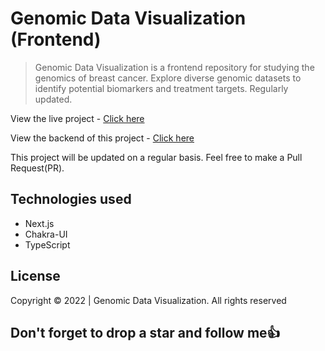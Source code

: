 # Genomic Data Visualization (Frontend)

> Genomic Data Visualization is a frontend repository for studying the genomics of breast cancer. Explore diverse genomic datasets to identify potential biomarkers and treatment targets. Regularly updated.

View the live project - [Click here](https://github.com/Sproff/genomic-data-visualization)

View the backend of this project - [Click here](https://github.com/Sproff/genomic-data-visualization-api)

This project will be updated on a regular basis. Feel free to make a Pull Request(PR).

## Technologies used

- Next.js
- Chakra-UI
- TypeScript

## License

Copyright © 2022 | Genomic Data Visualization. All rights reserved

## Don't forget to drop a star and follow me:+1:
